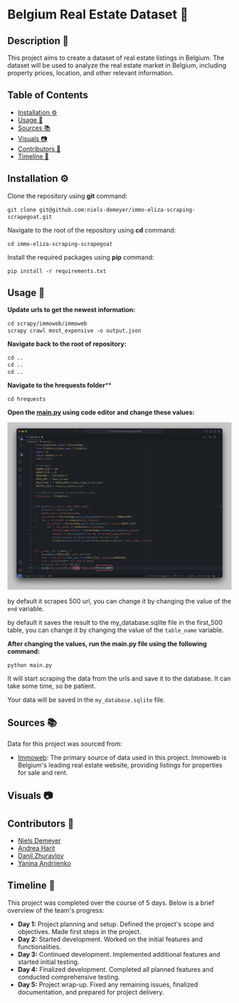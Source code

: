 # Belgium Real Estate Dataset 🏡

## Description 📝

This project aims to create a dataset of real estate listings in Belgium. The dataset will be used to analyze the real estate market in Belgium, including property prices, location, and other relevant information.

## Table of Contents

- [Installation ⚙️](#installation-⚙️) 
- [Usage 🚀](#usage-🚀) 
- [Sources 📚](#sources-📚) 
- [Visuals 📷](#visuals-📷)
- [Contributors 👥](#contributors-👥)
- [Timeline 📅](#timeline-📅)

## Installation ⚙️

Clone the repository using **git** command:

    git clone git@github.com:niels-demeyer/immo-eliza-scraping-scrapegoat.git

Navigate to the root of the repository using **cd** command:
  
    cd immo-eliza-scraping-scrapegoat

Install the required packages using **pip** command:

    pip install -r requirements.txt

## Usage 🚀

**Update urls to get the newest information:**

    cd scrapy/immoweb/immoweb
    scrapy crawl most_expensive -o output.json

**Navigate back to the root of repository:**

    cd ..
    cd ..
    cd ..

**Navigate to the hrequests folder****

    cd hrequests

**Open the [main.py](hrequests/main.py) using code editor and change these values:**

![My Image](img/how_to_setup_hrequests.png)

by default it scrapes 500 url, you can change it by changing the value of the `end` variable.

by default it saves the result to the my_database.sqlite file in the first_500 table, you can change it by changing the value of the `table_name` variable.

**After changing the values, run the main.py file using the following command:**

    python main.py

It will start scraping the data from the urls and save it to the database. It can take some time, so be patient.

 Your data will be saved in the `my_database.sqlite` file.

## Sources 📚

Data for this project was sourced from:

- [Immoweb](https://www.immoweb.be/): The primary source of data used in this project. Immoweb is Belgium's leading real estate website, providing listings for properties for sale and rent.

## Visuals 📷



## Contributors 👥

- [Niels Demeyer](https://github.com/niels-demeyer)
- [Andrea Harit](https://github.com/andreaharit)
- [Danil Zhuravlov](https://github.com/Danil-Zhuravlov)
- [Yanina Andriienko](https://github.com/Yanina-Andriienko)

## Timeline 📅

This project was completed over the course of 5 days. Below is a brief overview of the team's progress:

- **Day 1:** Project planning and setup. Defined the project's scope and objectives. Made first steps in the project.
- **Day 2:** Started development. Worked on the initial features and functionalities.
- **Day 3:** Continued development. Implemented additional features and started initial testing.
- **Day 4:** Finalized development. Completed all planned features and conducted comprehensive testing.
- **Day 5:** Project wrap-up. Fixed any remaining issues, finalized documentation, and prepared for project delivery.
